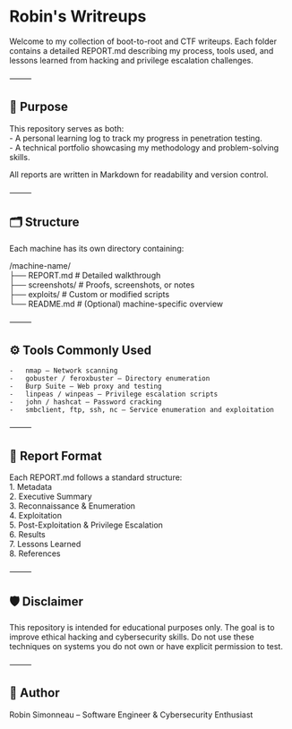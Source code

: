# Robin's Writreups  

Welcome to my collection of boot-to-root and CTF writeups. Each folder contains a detailed REPORT.md describing my process, tools used, and lessons learned from hacking and privilege escalation challenges.

⸻  

## 🧩 Purpose

This repository serves as both:  
	-	A personal learning log to track my progress in penetration testing.  
	-	A technical portfolio showcasing my methodology and problem-solving skills.  

All reports are written in Markdown for readability and version control.  

⸻  

## 🗂 Structure

Each machine has its own directory containing:  

/machine-name/    
├── REPORT.md       # Detailed walkthrough  
├── screenshots/    # Proofs, screenshots, or notes  
├── exploits/       # Custom or modified scripts  
└── README.md       # (Optional) machine-specific overview  
 

⸻    

## ⚙️ Tools Commonly Used  
	-	nmap – Network scanning  
	-	gobuster / feroxbuster – Directory enumeration  
	-	Burp Suite – Web proxy and testing  
	-	linpeas / winpeas – Privilege escalation scripts  
	-	john / hashcat – Password cracking  
	-	smbclient, ftp, ssh, nc – Service enumeration and exploitation  

⸻   

## 📘 Report Format  

Each REPORT.md follows a standard structure:   
	1.	Metadata  
	2.	Executive Summary  
	3.	Reconnaissance & Enumeration  
	4.	Exploitation  
	5.	Post-Exploitation & Privilege Escalation  
	6.	Results  
	7.	Lessons Learned  
	8.	References  

⸻

## 🛡️ Disclaimer

This repository is intended for educational purposes only. The goal is to improve ethical hacking and cybersecurity skills.
Do not use these techniques on systems you do not own or have explicit permission to test.

⸻

##  📅 Author

Robin Simonneau – Software Engineer & Cybersecurity Enthusiast


